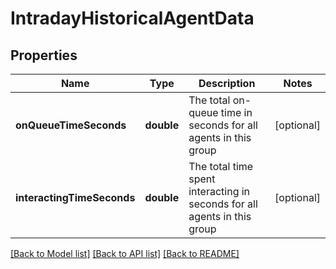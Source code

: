 # IntradayHistoricalAgentData

## Properties
Name | Type | Description | Notes
------------ | ------------- | ------------- | -------------
**onQueueTimeSeconds** | **double** | The total on-queue time in seconds for all agents in this group | [optional] 
**interactingTimeSeconds** | **double** | The total time spent interacting in seconds for all agents in this group | [optional] 

[[Back to Model list]](../README.md#documentation-for-models) [[Back to API list]](../README.md#documentation-for-api-endpoints) [[Back to README]](../README.md)


